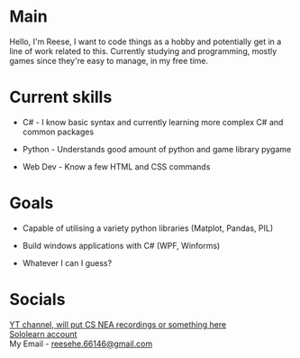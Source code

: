# Main
  Hello, I'm Reese, I want to code things as a hobby and potentially get in a line of work related to this.
  Currently studying and programming, mostly games since they're easy to manage, in my free time.

# Current skills
 - C# - I know basic syntax and currently learning more complex C# and common packages
 + Python - Understands good amount of python and game library pygame  
 - Web Dev - Know a few HTML and CSS commands

# Goals
 - Capable of utilising a variety python libraries (Matplot, Pandas, PIL)
 + Build windows applications with C# (WPF, Winforms)
 - Whatever I can I guess?

# Socials
[YT channel, will put CS NEA recordings or something here](https://www.youtube.com/@Reese-66146/featured)  
[Sololearn account](https://www.sololearn.com/en/profile/30518862)  
My Email - reesehe.66146@gmail.com
<!---
reeseH146/reeseH146 is a ✨ special ✨ repository because its `README.md` (this file) appears on your GitHub profile.
You can click the Preview link to take a look at your changes.
--->
